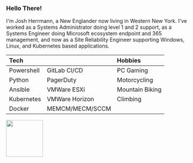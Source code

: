 ### Hello There!

I'm Josh Herrmann, a New Englander now living in Western New York. I've worked as a Systems Administrator doing level 1 and 2 support, as a Systems Engineer doing Microsoft ecosystem endpoint and 365 management, and now as a Site Reliability Engineer supporting Windows, Linux, and Kubernetes based applications.

| Tech       |                 | Hobbies         |
| :--------- | :-------------- | :-------------- |
| Powershell | GitLab CI/CD    | PC Gaming       |
| Python     | PagerDuty       | Motorcycling    |
| Ansible    | VMWare ESXi     | Mountain Biking |
| Kubernetes | VMWare Horizon  | Climbing        |
| Docker     | MEMCM/MECM/SCCM |                 |

<a href="https://api.badgr.io/public/assertions/Nxasjk6fSUqRY7ooJWur0g?identity__email=jdvh1292%40gmail.com"><img width="100px" height="100px" src="https://api.badgr.io/public/assertions/Nxasjk6fSUqRY7ooJWur0g/image"></a>